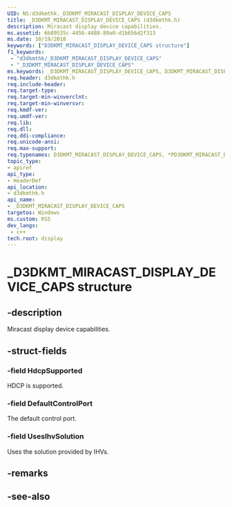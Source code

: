 ```yaml
---
UID: NS:d3dkmthk._D3DKMT_MIRACAST_DISPLAY_DEVICE_CAPS
title: _D3DKMT_MIRACAST_DISPLAY_DEVICE_CAPS (d3dkmthk.h)
description: Miracast display device capabilities.
ms.assetid: 6b89535c-4456-4488-89a0-d1b656d2f313
ms.date: 10/19/2018
keywords: ["D3DKMT_MIRACAST_DISPLAY_DEVICE_CAPS structure"]
f1_keywords:
 - "d3dkmthk/_D3DKMT_MIRACAST_DISPLAY_DEVICE_CAPS"
 - "_D3DKMT_MIRACAST_DISPLAY_DEVICE_CAPS"
ms.keywords: _D3DKMT_MIRACAST_DISPLAY_DEVICE_CAPS, D3DKMT_MIRACAST_DISPLAY_DEVICE_CAPS, *PD3DKMT_MIRACAST_DISPLAY_DEVICE_CAPS, 
req.header: d3dkmthk.h
req.include-header:
req.target-type:
req.target-min-winverclnt:
req.target-min-winversvr:
req.kmdf-ver:
req.umdf-ver:
req.lib:
req.dll:
req.ddi-compliance:
req.unicode-ansi:
req.max-support:
req.typenames: D3DKMT_MIRACAST_DISPLAY_DEVICE_CAPS, *PD3DKMT_MIRACAST_DISPLAY_DEVICE_CAPS
topic_type: 
- apiref
api_type: 
- HeaderDef
api_location: 
- d3dkmthk.h
api_name: 
- _D3DKMT_MIRACAST_DISPLAY_DEVICE_CAPS
targetos: Windows
ms.custom: RS5
dev_langs:
 - c++
tech.root: display
---
```


# _D3DKMT_MIRACAST_DISPLAY_DEVICE_CAPS structure

## -description

Miracast display device capabilities.

## -struct-fields

### -field HdcpSupported

HDCP is supported.

### -field DefaultControlPort

The default control port.

### -field UsesIhvSolution
 
Uses the solution provided by IHVs.

## -remarks

## -see-also

